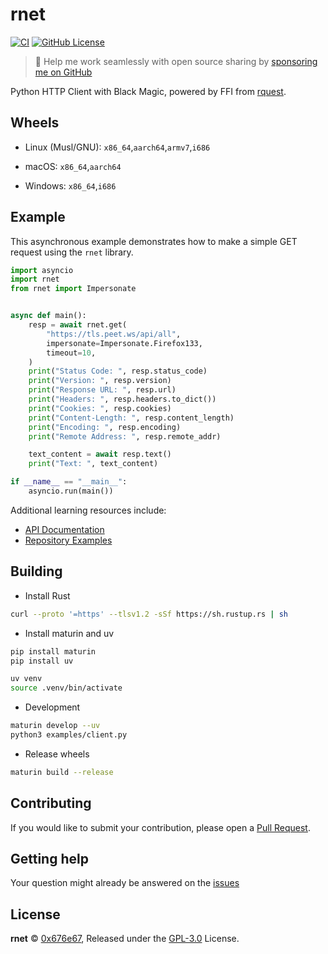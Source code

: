 # rnet

[![CI](https://github.com/0x676e67/rnet/actions/workflows/style.yml/badge.svg)](https://github.com/0x676e67/rnet/actions/workflows/style.yml)
[![GitHub License](https://img.shields.io/github/license/0x676e67/rnet)](https://github.com/0x676e67/rnet/blob/main/LICENSE)

> 🚀 Help me work seamlessly with open source sharing by [sponsoring me on GitHub](https://github.com/0x676e67/0x676e67/blob/main/SPONSOR.md)

Python HTTP Client with Black Magic, powered by FFI from [rquest](https://github.com/0x676e67/rquest).

## Wheels

* Linux (Musl/GNU): `x86_64`,`aarch64`,`armv7`,`i686`

* macOS: `x86_64`,`aarch64`

* Windows: `x86_64`,`i686`

## Example

This asynchronous example demonstrates how to make a simple GET request using the `rnet` library.

```python
import asyncio
import rnet
from rnet import Impersonate


async def main():
    resp = await rnet.get(
        "https://tls.peet.ws/api/all",
        impersonate=Impersonate.Firefox133,
        timeout=10,
    )
    print("Status Code: ", resp.status_code)
    print("Version: ", resp.version)
    print("Response URL: ", resp.url)
    print("Headers: ", resp.headers.to_dict())
    print("Cookies: ", resp.cookies)
    print("Content-Length: ", resp.content_length)
    print("Encoding: ", resp.encoding)
    print("Remote Address: ", resp.remote_addr)

    text_content = await resp.text()
    print("Text: ", text_content)

if __name__ == "__main__":
    asyncio.run(main())
```

Additional learning resources include:

- [API Documentation](https://github.com/0x676e67/rnet/blob/main/rnet.pyi)
- [Repository Examples](https://github.com/0x676e67/rnet/tree/main/examples)

## Building

- Install Rust

```bash
curl --proto '=https' --tlsv1.2 -sSf https://sh.rustup.rs | sh
```

- Install maturin and uv

```bash
pip install maturin
pip install uv

uv venv
source .venv/bin/activate
```

- Development

```bash
maturin develop --uv
python3 examples/client.py
```

- Release wheels

```bash
maturin build --release
```

## Contributing

If you would like to submit your contribution, please open a [Pull Request](https://github.com/0x676e67/rnet/pulls).

## Getting help

Your question might already be answered on the [issues](https://github.com/0x676e67/rnet/issues)

## License

**rnet** © [0x676e67](https://github.com/0x676e67), Released under the [GPL-3.0](./LICENSE) License.

